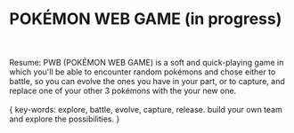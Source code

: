 # POKÉMON WEB GAME (in progress)
</br>
</br>
Resume:
PWB (POKÉMON WEB GAME) is a soft and quick-playing game in which you'll be able to encounter random pokémons and chose either to battle, so you can evolve the ones you have in your part, or to capture, and replace one of your other 3 pokémons with the your new one.
</br>
</br>
{ key-words: explore, battle, evolve, capture, release. build your own team and explore the possibilities. }
